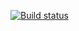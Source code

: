 [![Build status](https://ci.appveyor.com/api/projects/status/m9jonwha9uhsdoi1/branch/main?svg=true)](https://ci.appveyor.com/project/Lognestix/aqa-exercise-1-2-1/branch/main)